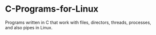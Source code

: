 # C-Programs-for-Linux
Programs written in C that work with files, directors, threads, processes, and also pipes in Linux.
